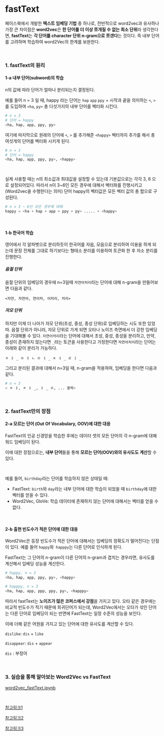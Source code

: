 # fastText

페이스북에서 개발한 **텍스트 임베딩 기법** 중 하나로, 전반적으로 word2vec과 유사하나 가장 큰 차이점은 **word2vec**은 **한 단어를 더 이상 쪼개질 수 없는 최소 단위**라 생각한다면, **fastText**는 **각 단어를 character 단위 n-gram으로 쪼갠다**는 것이다. 즉 내부 단어를 고려하며 학습하여 word2Vec의 한계를 보완한다.

<br/>

### 1. fastText의 원리

#### 1-a 내부 단어(subword)의 학습

n의 값에 따라 단어가 얼마나 분리되는지 결정된다.

예를 들어 n = 3 일 때, happy 라는 단어는 `hap` `app` `ppy` + 시작과 끝을 의미하는 `<`, `>` 를 도입하여 `<ha`, `py>` 총 다섯가지의 내부 단어를 벡터화 시킨다.

```python
# n = 3
# 단어 = happy
<ha, hap, app, ppy, py>
```

여기에 마지막으로 원래의 단어에 `<`, `>` 를 추가해준 `<happy>` 벡터까지 추가를 해서 총 여섯개의 단어를 벡터화 시키게 된다.

```python
# n = 3
# 단어 = happy
<ha, hap, app, ppy, py>, <happy>
```

<br/>

실제 사용할 때는 n의 최소값과 최대값을 설정할 수 있는데 기본값으로는 각각 3, 6 으로 설정되어있다. 따라서 n이 3~6인 모든 경우에 대해서 벡터화를 진행시키고(Word2vec을 수행한다는 의미) 단어 happy의 벡터값은 모든 벡터 값의 총 합으로 구성된다.

```python
# n = 3 ~ 6인 모든 경우에 대해
happy = <ha + hap + app + ppy + py> ..... + <happy>
```

<br/>

#### 1-b 한국어 학습

영어에서 각 알파벳으로 분리하듯이 한국어를 자음, 모음으로 분리하여 이용을 하게 되는데 문장 전체를 그대로 하기보다는 형태소 분리를 이용하여 토큰화 한 후 자소 분리를 진행한다.

##### 음절 단위

음절 단위의 임베딩의 경우에 n=3일때 `자연어처리`라는 단어에 대해 n-gram을 만들어보면 다음과 같다.

```
<자연, 자연어, 연어처, 어처리, 처리>
```

##### 자모 단위

하지만 이제 더 나아가 자모 단위(초성, 중성, 종성 단위)로 임베딩하는 시도 또한 있었따. 음절 단위가 아니라, 자모 단위로 가게 되면 오타나 노이즈 측면에서 더 강한 임베딩을 기대해볼 수 있다. `자연어처리`라는 단어에 대해서 초성, 중성, 종성을 분리하고, 만약, 종성이 존재하지 않는다면 `_`라는 토큰을 사용한다고 가정한다면 `자연어처리`라는 단어는 아래와 같이 분리가 가능하다.

```
ㅈ ㅏ _ ㅇ ㅕ ㄴ ㅇ ㅓ _ ㅊ ㅓ _ ㄹ ㅣ _
```

그리고 분리된 결과에 대해서 n=3일 때, n-gram을 적용하여, 임베딩을 한다면 다음과 같다.

```python
# n = 3 
< ㅈ ㅏ, ㅈ ㅏ _, ㅏ _ ㅇ, ... 중략>
```

<br/>

### 2. fastText만의 장점

#### 2-a 모르는 단어 (Out Of Vocabulary, OOV)에 대한 대응

FastText의 인공 신경망을 학습한 후에는 데이터 셋의 모든 단어의 각 n-gram에 대해 워드 임베딩이 된다.

이에 대한 장점으로는, **내부 단어**들을 통해 **모르는 단어(OOV)와의 유사도도 계산**할 수 있다.

<br/>

예를 들어, `birthday`라는 단어를 학습하지 않은 상태일 때:

- FastText: `birth`와 `day`라는 내부 단어에 대한 학습이 되었을 때 `birthday`에 대한 벡터를 얻을 수 있다.
- Word2Vec, GloVe: 학습 데이터에 존재하지 않는 단어에 대해서는 벡터를 얻을 수 없다.

<br/>

#### 2-b 출현 빈도수가 적은 단어에 대한 대응

Word2Vec은 등장 빈도수가 적은 단어에 대해서는 임베딩의 정확도가 떨어진다는 단점이 있다. 예를 들어 `happy`와` happpy`는 다른 단어로 인식하게 된다.

FastText는 그 단어의 n-gram이 다른 단어의 n-gram과 겹치는 경우라면, 유사도를 계산해서 임베딩 성능을 계산한다.



```python
# happy, n = 3
<ha, hap, app, ppy, py>, <happy>

# happpy, n = 3
<ha, hap, app, ppp, ppy, py>, <happpy>

```



따라서 fastText는 **노이즈가 많은 코퍼스에서 강점**을 가지고 있다. 오타 같은 경우에는 비교적 빈도수가 적기 때문에 희귀단어가 되는데, Word2Vec에서는 오타가 섞인 단어는 다른 단어로 임베딩이 되는 반면에 FastText는 일정 수준의 성능을 보인다.



이에 더해 같은 어원을 가지고 있는 단어에 대한 유사도를 계산할 수 있다.

`dislike`: `dis` + `like`

`disappear`: `dis` + `appear`

`dis` : 부정어





<br/>

### 3. 실습을 통해 알아보는 Word2Vec vs FastText

[word2vec_fastText.ipynb](https://github.com/sophryu99/machine-learning/blob/main/NLP/word2vec_fastText.ipynb)



<br/>

[참고링크1](https://wikidocs.net/22883)

[참고링크2](https://simonezz.tistory.com/54)

[참고링크3](https://towardsdatascience.com/fasttext-ea9009dba0e8)

